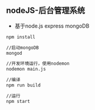  nodeJS-后台管理系统
-

- 基于node.js express mongoDB

``` bash
npm install

//启动mongoDB
mongod 

//开发环境运行，使用nodemon
nodemon main.js

//编译
npm run build

//运行
npm start

```
